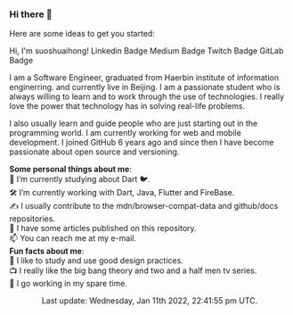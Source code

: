### Hi there 👋

Here are some ideas to get you started:

Hi, I'm suoshuaihong! 
Linkedin Badge Medium Badge Twitch Badge GitLab Badge

I am a Software Engineer, graduated from Haerbin institute of information enginerring. and currently live in Beijing. I am a passionate student who is always willing to learn and to work through the use of technologies. I really love the power that technology has in solving real-life problems.

I also usually learn and guide people who are just starting out in the programming world. I am currently working for web and mobile development. I joined GitHub 6 years ago and since then I have become passionate about open source and versioning.

**Some personal things about me**:  
  🌱 I’m currently studying about Dart 🐦.  
  🛠 I’m currently working with Dart, Java, Flutter and FireBase.  
  ✍️  I usually contribute to the mdn/browser-compat-data and github/docs repositories.  
  📝 I have some articles published on this repository.  
  📫 You can reach me at my e-mail.  
**Fun facts about me**:  
  🎨 I like to study and use good design practices.  
  📺 I really like the big bang theory and two and a half men tv series.  
  🥁 I go working in my spare time.  
  <center>Last update: Wednesday, Jan 11th 2022, 22:41:55 pm UTC.  <center>
